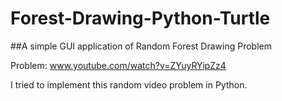 # Forest-Drawing-Python-Turtle
##A simple GUI application of Random Forest Drawing Problem


Problem: www.youtube.com/watch?v=ZYuyRYipZz4

I tried to implement this random video problem in Python.
